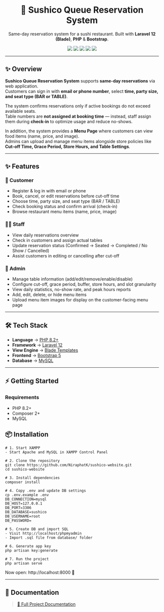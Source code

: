 <h1 align="center">🍣 Sushico Queue Reservation System</h1>
<p align="center">
  Same-day reservation system for a sushi restaurant.  
  Built with <b>Laravel 12 (Blade)</b>, <b>PHP</b> & <b>Bootstrap</b>.
</p>

<p align="center">
  <img src="https://img.shields.io/badge/PHP-8.2+-777BB4?logo=php"/>
  <img src="https://img.shields.io/badge/Laravel-12-FF2D20?logo=laravel"/>
  <img src="https://img.shields.io/badge/Blade-Template-orange"/>
  <img src="https://img.shields.io/badge/Bootstrap-5-7952B3?logo=bootstrap"/>
  <img src="https://img.shields.io/badge/MySQL-Database-4479A1?logo=mysql"/>
</p>

---

## ✨ Overview
**Sushico Queue Reservation System** supports **same-day reservations** via web application.  
Customers can sign in with **email or phone number**, select **time, party size, and seat type (BAR or TABLE)**.  

The system confirms reservations only if active bookings do not exceed available seats.  
Table numbers are **not assigned at booking time** — instead, staff assign them during **check-in** to optimize usage and reduce no-shows.  

In addition, the system provides a **Menu Page** where customers can view food items (name, price, and image).  
Admins can upload and manage menu items alongside store policies like **Cut-off Time, Grace Period, Store Hours, and Table Settings**.  

---

## ✨ Features
### 👤 Customer
- Register & log in with email or phone  
- Book, cancel, or edit reservations before cut-off time  
- Choose time, party size, and seat type (BAR / TABLE)  
- Check booking status and confirm arrival (check-in)  
- Browse restaurant menu items (name, price, image)

### 🧑‍🍳 Staff
- View daily reservations overview  
- Check in customers and assign actual tables  
- Update reservation status (Confirmed → Seated → Completed / No Show / Cancelled)  
- Assist customers in editing or cancelling after cut-off  

### 🔧 Admin
- Manage table information (add/edit/remove/enable/disable)  
- Configure cut-off, grace period, buffer, store hours, and slot granularity  
- View daily statistics, no-show rate, and peak hours reports  
- Add, edit, delete, or hide menu items
- Upload menu item images for display on the customer-facing menu page

---


## 🛠 Tech Stack
- **Language** → [PHP 8.2+](https://www.php.net/)  
- **Framework** → [Laravel 12](https://laravel.com/)  
- **View Engine** → [Blade Templates](https://laravel.com/docs/12.x/blade)  
- **Frontend** → [Bootstrap 5](https://getbootstrap.com/)  
- **Database** → [MySQL](https://www.mysql.com/)
---

## ⚡ Getting Started
### Requirements
- PHP 8.2+  
- Composer 2+  
- MySQL

## 📦 Installation
```
# 1. Start XAMPP
- Start Apache and MySQL in XAMPP Control Panel

# 2. Clone the repository
git clone https://github.com/NiraphatK/sushico-website.git
cd sushico-website

# 3. Install dependencies
composer install

# 4. Copy .env and update DB settings
cp .env.example .env
DB_CONNECTION=mysql
DB_HOST=127.0.0.1
DB_PORT=3306
DB_DATABASE=sushico
DB_USERNAME=root
DB_PASSWORD=

# 5. Create DB and import SQL
- Visit http://localhost/phpmyadmin
- Import .sql file from database/ folder

# 6. Generate app key
php artisan key:generate

# 7. Run the project
php artisan serve
```
Now open: http://localhost:8000 🎉

---

## 📄 Documentation
> [📘 Full Project Documentation](https://github.com/NiraphatK/sushico-website/blob/main/Document/%E0%B8%A7%E0%B8%B4%E0%B9%80%E0%B8%84%E0%B8%A3%E0%B8%B2%E0%B8%B0%E0%B8%AB%E0%B9%8C%E0%B9%81%E0%B8%A5%E0%B8%B0%E0%B8%AD%E0%B8%AD%E0%B8%81%E0%B9%81%E0%B8%9A%E0%B8%9A%E0%B8%A3%E0%B8%B0%E0%B8%9A%E0%B8%9A%E0%B8%AB%E0%B8%A3%E0%B8%B7%E0%B8%AD%E0%B9%80%E0%B8%A7%E0%B9%87%E0%B8%9A%E0%B9%84%E0%B8%8B%E0%B8%95%E0%B9%8C.pdf)  


